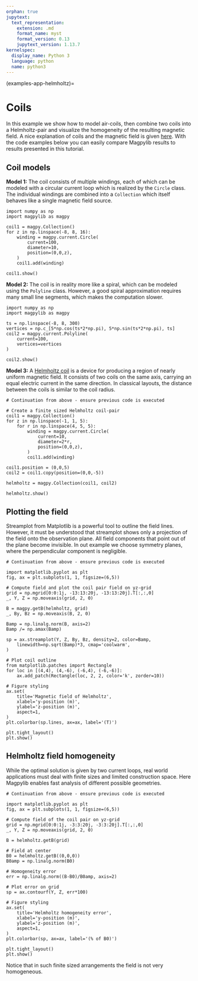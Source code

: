 ```yaml
---
orphan: true
jupytext:
  text_representation:
    extension: .md
    format_name: myst
    format_version: 0.13
    jupytext_version: 1.13.7
kernelspec:
  display_name: Python 3
  language: python
  name: python3
---
```


(examples-app-helmholtz)=

# Coils

In this example we show how to model air-coils, then combine two coils into a
Helmholtz-pair and visualize the homogeneity of the resulting magnetic field. A
nice explanation of coils and the magnetic field is given
[here](https://www.nagwa.com/en/explainers/186157825721/#:~:text=The%20magnetic%20field%20strength%2C%20%F0%9D%90%B5,%EF%8A%AD%20T%E2%8B%85m%2FA.).
With the code examples below you can easily compare Magpylib results to results
presented in this tutorial.

## Coil models

**Model 1:** The coil consists of multiple windings, each of which can be
modeled with a circular current loop which is realized by the `Circle` class.
The individual windings are combined into a `Collection` which itself behaves
like a single magnetic field source.

```{code-cell} ipython3
import numpy as np
import magpylib as magpy

coil1 = magpy.Collection()
for z in np.linspace(-8, 8, 16):
    winding = magpy.current.Circle(
        current=100,
        diameter=10,
        position=(0,0,z),
    )
    coil1.add(winding)

coil1.show()
```

**Model 2:** The coil is in reality more like a spiral, which can be modeled
using the `Polyline` class. However, a good spiral approximation requires many
small line segments, which makes the computation slower.

```{code-cell} ipython3
import numpy as np
import magpylib as magpy

ts = np.linspace(-8, 8, 300)
vertices = np.c_[5*np.cos(ts*2*np.pi), 5*np.sin(ts*2*np.pi), ts]
coil2 = magpy.current.Polyline(
    current=100,
    vertices=vertices
)

coil2.show()
```

**Model 3:** A [Helmholtz coil](https://en.wikipedia.org/wiki/Helmholtz_coil) is
a device for producing a region of nearly uniform magnetic field. It consists of
two coils on the same axis, carrying an equal electric current in the same
direction. In classical layouts, the distance between the coils is similar to
the coil radius.

```{code-cell} ipython3
# Continuation from above - ensure previous code is executed

# Create a finite sized Helmholtz coil-pair
coil1 = magpy.Collection()
for z in np.linspace(-1, 1, 5):
    for r in np.linspace(4, 5, 5):
        winding = magpy.current.Circle(
            current=10,
            diameter=2*r,
            position=(0,0,z),
        )
        coil1.add(winding)

coil1.position = (0,0,5)
coil2 = coil1.copy(position=(0,0,-5))

helmholtz = magpy.Collection(coil1, coil2)

helmholtz.show()
```

## Plotting the field

Streamplot from Matplotlib is a powerful tool to outline the field lines.
However, it must be understood that streamplot shows only a projection of the
field onto the observation plane. All field components that point out of the
plane become invisible. In out example we choose symmetry planes, where the
perpendicular component is negligible.

```{code-cell} ipython3
# Continuation from above - ensure previous code is executed

import matplotlib.pyplot as plt
fig, ax = plt.subplots(1, 1, figsize=(6,5))

# Compute field and plot the coil pair field on yz-grid
grid = np.mgrid[0:0:1j, -13:13:20j, -13:13:20j].T[:,:,0]
_, Y, Z = np.moveaxis(grid, 2, 0)

B = magpy.getB(helmholtz, grid)
_, By, Bz = np.moveaxis(B, 2, 0)

Bamp = np.linalg.norm(B, axis=2)
Bamp /= np.amax(Bamp)

sp = ax.streamplot(Y, Z, By, Bz, density=2, color=Bamp,
    linewidth=np.sqrt(Bamp)*3, cmap='coolwarm',
)

# Plot coil outline
from matplotlib.patches import Rectangle
for loc in [(4,4), (4,-6), (-6,4), (-6,-6)]:
    ax.add_patch(Rectangle(loc, 2, 2, color='k', zorder=10))

# Figure styling
ax.set(
    title='Magnetic field of Helmholtz',
    xlabel='y-position (m)',
    ylabel='z-position (m)',
    aspect=1,
)
plt.colorbar(sp.lines, ax=ax, label='(T)')

plt.tight_layout()
plt.show()
```

## Helmholtz field homogeneity

While the optimal solution is given by two current loops, real world
applications must deal with finite sizes and limited construction space. Here
Magpylib enables fast analysis of different possible geometries.

```{code-cell} ipython3
# Continuation from above - ensure previous code is executed

import matplotlib.pyplot as plt
fig, ax = plt.subplots(1, 1, figsize=(6,5))

# Compute field of the coil pair on yz-grid
grid = np.mgrid[0:0:1j, -3:3:20j, -3:3:20j].T[:,:,0]
_, Y, Z = np.moveaxis(grid, 2, 0)

B = helmholtz.getB(grid)

# Field at center
B0 = helmholtz.getB((0,0,0))
B0amp = np.linalg.norm(B0)

# Homogeneity error
err = np.linalg.norm((B-B0)/B0amp, axis=2)

# Plot error on grid
sp = ax.contourf(Y, Z, err*100)

# Figure styling
ax.set(
    title='Helmholtz homogeneity error',
    xlabel='y-position (m)',
    ylabel='z-position (m)',
    aspect=1,
)
plt.colorbar(sp, ax=ax, label='(% of B0)')

plt.tight_layout()
plt.show()
```

Notice that in such finite sized arrangements the field is not very homogeneous.

